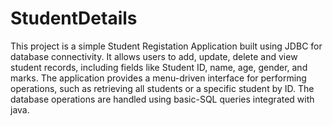 # StudentDetails
This project is a simple Student Registation Application built using JDBC for database connectivity. It allows users to add, update, delete and view student records, including fields like Student ID, name, age, gender, and marks. The application provides a menu-driven interface for performing operations, such as retrieving all students or a specific student by ID. The database operations are handled using basic-SQL queries integrated with java.
